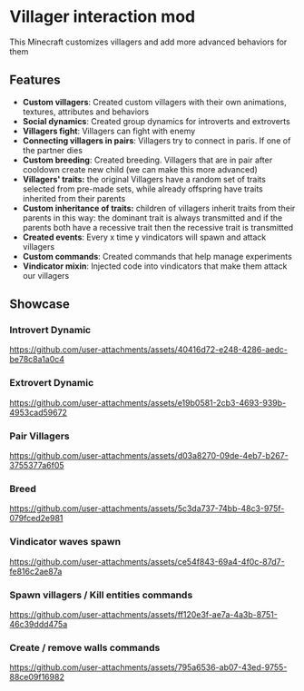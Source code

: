 # Villager interaction mod

This Minecraft customizes villagers and add more advanced behaviors for them 

## Features

- **Custom villagers**: Created custom villagers with their own animations, textures, attributes and behaviors
- **Social dynamics**: Created group dynamics for introverts and extroverts
- **Villagers fight**: Villagers can fight with enemy 
- **Connecting villagers in pairs**: Villagers try to connect in paris. If one of the partner dies 
- **Custom breeding**: Created breeding. Villagers that are in pair after cooldown create new child (we can make this more advanced)
- **Villagers' traits:** the original Villagers have a random set of traits selected from pre-made sets, while already offspring have traits inherited from their parents
- **Custom inheritance of traits:** children of villagers inherit traits from their parents in this way: the dominant trait is always transmitted and if the parents both have a recessive trait then the recessive trait is transmitted
- **Created events**: Every x time y vindicators will spawn and attack villagers
- **Custom commands**: Created commands that help manage experiments
- **Vindicator mixin**: Injected code into vindicators that make them attack our villagers 

## Showcase

### Introvert Dynamic

https://github.com/user-attachments/assets/40416d72-e248-4286-aedc-be78c8a1a0c4

### Extrovert Dynamic

https://github.com/user-attachments/assets/e19b0581-2cb3-4693-939b-4953cad59672

### Pair Villagers

https://github.com/user-attachments/assets/d03a8270-09de-4eb7-b267-3755377a6f05

### Breed

https://github.com/user-attachments/assets/5c3da737-74bb-48c3-975f-079fced2e981

### Vindicator waves spawn

https://github.com/user-attachments/assets/ce54f843-69a4-4f0c-87d7-fe816c2ae87a


### Spawn villagers / Kill entities commands

https://github.com/user-attachments/assets/ff120e3f-ae7a-4a3b-8751-46c39ddd475a

### Create / remove walls commands 

https://github.com/user-attachments/assets/795a6536-ab07-43ed-9755-88ce09f16982
